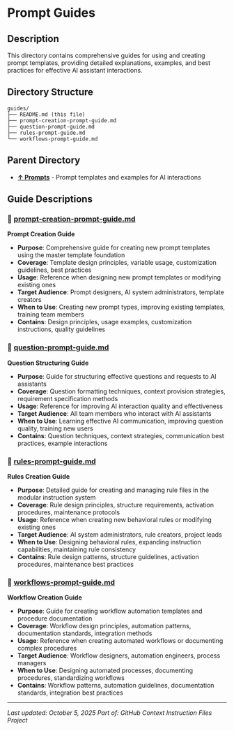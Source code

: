 # Prompt Guides

## Description
This directory contains comprehensive guides for using and creating prompt templates, providing detailed explanations, examples, and best practices for effective AI assistant interactions.

## Directory Structure
```
guides/
├── README.md (this file)
├── prompt-creation-prompt-guide.md
├── question-prompt-guide.md
├── rules-prompt-guide.md
└── workflows-prompt-guide.md
```

## Parent Directory
- **[↑ Prompts](../README.md)** - Prompt templates and examples for AI interactions

## Guide Descriptions

### 📄 **[prompt-creation-prompt-guide.md](prompt-creation-prompt-guide.md)**
**Prompt Creation Guide**
- **Purpose**: Comprehensive guide for creating new prompt templates using the master template foundation
- **Coverage**: Template design principles, variable usage, customization guidelines, best practices
- **Usage**: Reference when designing new prompt templates or modifying existing ones
- **Target Audience**: Prompt designers, AI system administrators, template creators
- **When to Use**: Creating new prompt types, improving existing templates, training team members
- **Contains**: Design principles, usage examples, customization instructions, quality guidelines

### 📄 **[question-prompt-guide.md](question-prompt-guide.md)**
**Question Structuring Guide**
- **Purpose**: Guide for structuring effective questions and requests to AI assistants
- **Coverage**: Question formatting techniques, context provision strategies, requirement specification methods
- **Usage**: Reference for improving AI interaction quality and effectiveness
- **Target Audience**: All team members who interact with AI assistants
- **When to Use**: Learning effective AI communication, improving question quality, training new users
- **Contains**: Question techniques, context strategies, communication best practices, example interactions

### 📄 **[rules-prompt-guide.md](rules-prompt-guide.md)**
**Rules Creation Guide**
- **Purpose**: Detailed guide for creating and managing rule files in the modular instruction system
- **Coverage**: Rule design principles, structure requirements, activation procedures, maintenance protocols
- **Usage**: Reference when creating new behavioral rules or modifying existing ones
- **Target Audience**: AI system administrators, rule creators, project leads
- **When to Use**: Designing behavioral rules, expanding instruction capabilities, maintaining rule consistency
- **Contains**: Rule design patterns, structure guidelines, activation procedures, maintenance best practices

### 📄 **[workflows-prompt-guide.md](workflows-prompt-guide.md)**
**Workflow Creation Guide**
- **Purpose**: Guide for creating workflow automation templates and procedure documentation
- **Coverage**: Workflow design principles, automation patterns, documentation standards, integration methods
- **Usage**: Reference when creating automated workflows or documenting complex procedures
- **Target Audience**: Workflow designers, automation engineers, process managers
- **When to Use**: Designing automated processes, documenting procedures, standardizing workflows
- **Contains**: Workflow patterns, automation guidelines, documentation standards, integration best practices

---

*Last updated: October 5, 2025*
*Part of: GitHub Context Instruction Files Project*
